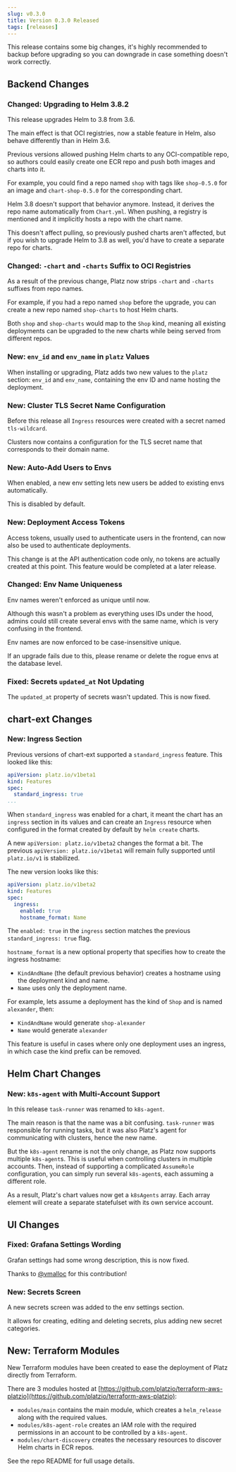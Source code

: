```yaml
---
slug: v0.3.0
title: Version 0.3.0 Released
tags: [releases]
---
```


This release contains some big changes, it's highly recommended to backup before upgrading so you can downgrade in case something doesn't work correctly.

<!-- truncate -->

## Backend Changes

### Changed: Upgrading to Helm 3.8.2

This release upgrades Helm to 3.8 from 3.6.

The main effect is that OCI registries, now a stable feature in Helm, also behave differently than in Helm 3.6.

Previous versions allowed pushing Helm charts to any OCI-compatible repo, so authors could easily create one ECR repo and push both images and charts into it.

For example, you could find a repo named `shop` with tags like `shop-0.5.0` for an image and `chart-shop-0.5.0` for the corresponding chart.

Helm 3.8 doesn't support that behavior anymore. Instead, it derives the repo name automatically from `Chart.yml`. When pushing, a registry is mentioned and it implicitly hosts a repo with the chart name.

This doesn't affect pulling, so previously pushed charts aren't affected, but if you wish to upgrade Helm to 3.8 as well, you'd have to create a separate repo for charts.

### Changed: `-chart` and `-charts` Suffix to OCI Registries

As a result of the previous change, Platz now strips `-chart` and `-charts` suffixes from repo names.

For example, if you had a repo named `shop` before the upgrade, you can create a new repo named `shop-charts` to host Helm charts.

Both `shop` and `shop-charts` would map to the `Shop` kind, meaning all existing deployments can be upgraded to the new charts while being served from different repos.

### New: `env_id` and `env_name` in `platz` Values

When installing or upgrading, Platz adds two new values to the `platz` section: `env_id` and `env_name`, containing the env ID and name hosting the deployment.

### New: Cluster TLS Secret Name Configuration

Before this release all `Ingress` resources were created with a secret named `tls-wildcard`.

Clusters now contains a configuration for the TLS secret name that corresponds to their domain name.

### New: Auto-Add Users to Envs

When enabled, a new env setting lets new users be added to existing envs automatically.

This is disabled by default.

### New: Deployment Access Tokens

Access tokens, usually used to authenticate users in the frontend, can now also be used to authenticate deployments.

This change is at the API authentication code only, no tokens are actually created at this point. This feature would be completed at a later release.

### Changed: Env Name Uniqueness

Env names weren't enforced as unique until now.

Although this wasn't a problem as everything uses IDs under the hood, admins could still create several envs with the same name, which is very confusing in the frontend.

Env names are now enforced to be case-insensitive unique.

If an upgrade fails due to this, please rename or delete the rogue envs at the database level.

### Fixed: Secrets `updated_at` Not Updating

The `updated_at` property of secrets wasn't updated. This is now fixed.

## chart-ext Changes

### New: Ingress Section

Previous versions of chart-ext supported a `standard_ingress` feature. This looked like this:

```yaml
apiVersion: platz.io/v1beta1
kind: Features
spec:
  standard_ingress: true
...
```

When `standard_ingress` was enabled for a chart, it meant the chart has an `ingress` section in its values and can create an `Ingress` resource when configured in the format created by default by `helm create` charts.

A new `apiVersion: platz.io/v1beta2` changes the format a bit. The previous `apiVersion: platz.io/v1beta1` will remain fully supported until `platz.io/v1` is stabilized.

The new version looks like this:

```yaml
apiVersion: platz.io/v1beta2
kind: Features
spec:
  ingress:
    enabled: true
    hostname_format: Name
```

The `enabled: true` in the `ingress` section matches the previous `standard_ingress: true` flag.

`hostname_format` is a new optional property that specifies how to create the ingress hostname:

* `KindAndName` (the default previous behavior) creates a hostname using the deployment kind and name.
* `Name` uses only the deployment name.

For example, lets assume a deployment has the kind of `Shop` and is named `alexander`, then:

* `KindAndName` would generate `shop-alexander`
* `Name` would generate `alexander`

This feature is useful in cases where only one deployment uses an ingress, in which case the kind prefix can be removed.

## Helm Chart Changes

### New: `k8s-agent` with Multi-Account Support

In this release `task-runner` was renamed to `k8s-agent`.

The main reason is that the name was a bit confusing. `task-runner` was responsible for running tasks, but it was also Platz's agent for communicating with clusters, hence the new name.

But the `k8s-agent` rename is not the only change, as Platz now supports multiple `k8s-agent`s. This is useful when controlling clusters in multiple accounts. Then, instead of supporting a complicated `AssumeRole` configuration, you can simply run several `k8s-agent`s, each assuming a different role.

As a result, Platz's chart values now get a `k8sAgents` array. Each array element will create a separate statefulset with its own service account.

## UI Changes

### Fixed: Grafana Settings Wording

Grafan settings had some wrong description, this is now fixed.

Thanks to [@vmalloc](https://github.com/vmalloc) for this contribution!

### New: Secrets Screen

A new secrets screen was added to the env settings section.

It allows for creating, editing and deleting secrets, plus adding new secret categories.

## New: Terraform Modules

New Terraform modules have been created to ease the deployment of Platz directly from Terraform.

There are 3 modules hosted at [https://github.com/platzio/terraform-aws-platzio](https://github.com/platzio/terraform-aws-platzio):

* `modules/main` contains the main module, which creates a `helm_release` along with the required values.
* `modules/k8s-agent-role` creates an IAM role with the required permissions in an account to be controlled by a `k8s-agent`.
* `modules/chart-discovery` creates the necessary resources to discover Helm charts in ECR repos.

See the repo README for full usage details.
